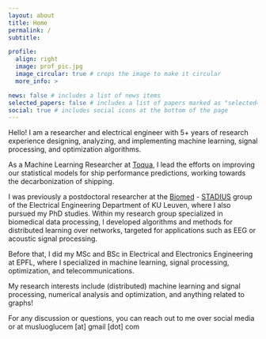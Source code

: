```yaml
---
layout: about
title: Home
permalink: /
subtitle: 

profile:
  align: right
  image: prof_pic.jpg
  image_circular: true # crops the image to make it circular
  more_info: >

news: false # includes a list of news items
selected_papers: false # includes a list of papers marked as "selected={true}"
social: true # includes social icons at the bottom of the page
---
```


Hello! I am a researcher and electrical engineer with 5+ years of research experience designing, analyzing, and implementing machine learning, signal processing, and optimization algorithms. 

As a Machine Learning Researcher at [Toqua](https://toqua.ai), I lead the efforts on improving our statistical models for ship performance predictions, working towards the decarbonization of shipping.

I was previously a postdoctoral researcher at the [Biomed](https://biomed-kuleuven.web.app) - [STADIUS](https://www.esat.kuleuven.be/stadius/) group of the Electrical Engineering Department of KU Leuven, where I also pursued my PhD studies. Within my research group specialized in biomedical data processing, I developed algorithms and methods for distributed learning over networks, targeted for applications such as EEG or acoustic signal processing.

Before that, I did my MSc and BSc in Electrical and Electronics Engineering at EPFL, where I specialized in machine learning, signal processing, optimization, and telecommunications.

My research interests include (distributed) machine learning and signal processing, numerical analysis and optimization, and anything related to graphs!

For any discussion or questions, you can reach out to me over social media or at musluoglucem [at] gmail [dot] com
